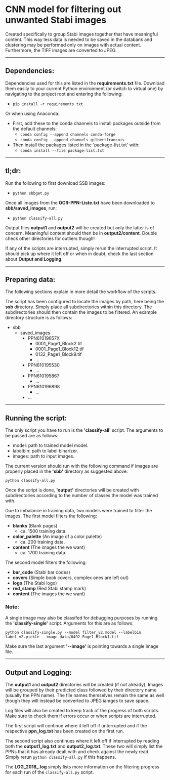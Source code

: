 # CNN model for filtering out unwanted Stabi images
Created specifically to group Stabi images together that have meaningful content. This way less data is needed to be saved in the databank and clustering may be performed only on images with actual content. Furthermore, the TIFF images are converted to JPEG.

---
## Dependencies:
Dependencies used for this are listed in the **requirements.txt** file. Download them easily to your current Python environment (or switch to virtual one) by navigating to the project root and entering the following:
* `pip install -r requirements.txt`

Or when using Anaconda:
* First, add these to the conda channels to install packages outside from the default channels:
    * `conda config --append channels conda-forge`
    * `conda config --append channels gilbertfrancois`
* Then install the packages listed in the 'package-list.txt' with:
    * `conda install --file package-list.txt`

---
## tl;dr:
Run the following to first download SSB images:
* `python sbbget.py`

Once all images from the **OCR-PPN-Liste.txt** have been downloaded to **sbb/saved_images**, run:
* `python classify-all.py`

Output files **output1** and **output2** will be created but only the latter is of concern. Meaningful content should then be in **output2/content**. Double check other directories for outliers though!

If any of the scripts are interrupted, simply rerun the interrupted script. It should pick up where it left off or when in doubt, check the last section about **Output and Logging**.

---
## Preparing data:
The following sections explain in more detail the workflow of the scripts.

The script has been configured to locate the images by path, here being the **ssb** directory. Simply place all subdirectories within this directory. The subdirectories should then contain the images to be filtered. An example directory structure is as follows:

* sbb
    * saved_images
        * PPN61019657X
            * 0001_Page1_Block2.tif
            * 0001_Page1_Block12.tif
            * 0132_Page1_Block9.tif
            * ...
        * PPN610195530
            * ...
        * PPN610195867
            * ...
        * PPN610196898
            * ...
        * ...

---
## Running the script:
The only script you have to run is the **'classify-all'** script. The arguments to be passed are as follows:

* model: path to trained model model.
* labelbin: path to label binarizer.
* images: path to input images.

The current version should run with the following command if images are properly placed in the **'sbb'** directory as suggested above:

`python classify-all.py`

Once the script is done, **'output'** directories will be created with subdirectories according to the number of classes the model was trained with.

Due to imbalance in training data, two models were trained to filter the images. The first model filters the following:
* **blanks** (Blank pages)
    * ca. 1500 training data.
* **color_palette** (An image of a color palette)
    *  ca. 200 training data.
* **content** (The images the we want) 
    * ca. 1700 training data.

The second model filters the following:
* **bar_code** (Stabi bar codes)
* **covers** (Simple book covers, complex ones are left out)
* **logo** (The Stabi logo)
* **red_stamp** (Red Stabi stamp mark)
* **content** (The images the we want)

### Note:
A single image may also be classifed for debugging purposes by running the **'classify-single'** script. Arguments for this are as follows:

`python classify-single.py --model filter_v2.model --labelbin label_v2.pickle --image data/0492_Page1_Block1.tif`

Make sure the last argument **'--image'** is pointing towards a single image file.

---
## Output and Logging:
The **output1** and **output2** directories will be created (if not already). Images will be grouped by their predicted class followed by their directory name (usually the PPN name). The file names themselves remain the same as well though they will instead be converted to JPEG iamges to save space.

Log files will also be created to keep track of the progress of both scripts. Make sure to check them if errors occur or when scripts are interrupted.

The first script will continue where it left off if unterrupted and if the respective **ppn_log.txt** has been created on the first run.

The second script also continues where it left off if interrupted by reading both the **output1_log.txt** and **output2_log.txt**. These two will simply list the PPNs that it has already dealt with and check against the newly read. Simply rerun `python classify-all.py` if this happens.

The **LOG_2018_.log** simply lists more information on the filtering progress for each run of the `classify-all.py` script.

